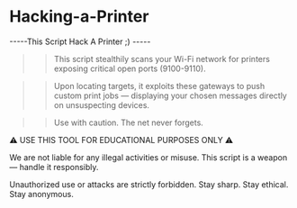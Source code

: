 # Hacking-a-Printer
-----This Script Hack A Printer ;) -----

>> This script stealthily scans your Wi-Fi network for printers
   exposing critical open ports (9100-9110).

>> Upon locating targets, it exploits these gateways to push
   custom print jobs — displaying your chosen messages directly
   on unsuspecting devices.

>> Use with caution. The net never forgets.

⚠️ USE THIS TOOL FOR EDUCATIONAL PURPOSES ONLY ⚠️
  
We are not liable for any illegal activities or misuse.
This script is a weapon — handle it responsibly.

Unauthorized use or attacks are strictly forbidden.
Stay sharp. Stay ethical. Stay anonymous.
